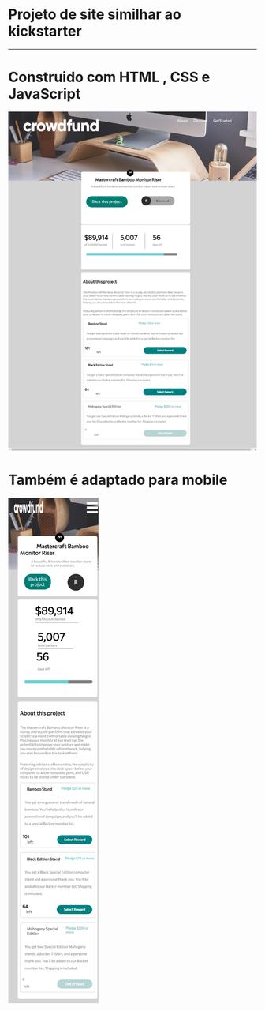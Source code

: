 
# Projeto de site similhar ao kickstarter 

<hr/>

# Construido com HTML , CSS e JavaScript 

<img src="crowdfund.jpg" alt="">

# Também é adaptado para mobile 

<img src="crowdfund-mobile.jpg" alt="">


